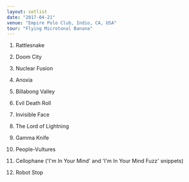 ```yaml
---
layout: setlist
date: "2017-04-21"
venue: "Empire Polo Club, Indio, CA, USA"
tour: "Flying Microtonal Banana"
---
```



 1. Rattlesnake

 2. Doom City

 3. Nuclear Fusion

 4. Anoxia

 5. Billabong Valley

 6. Evil Death Roll

 7. Invisible Face

 8. The Lord of Lightning

 9. Gamma Knife

10. People-Vultures

11. Cellophane
    ('I'm In Your Mind' and 'I'm In Your Mind Fuzz' snippets)

12. Robot Stop


